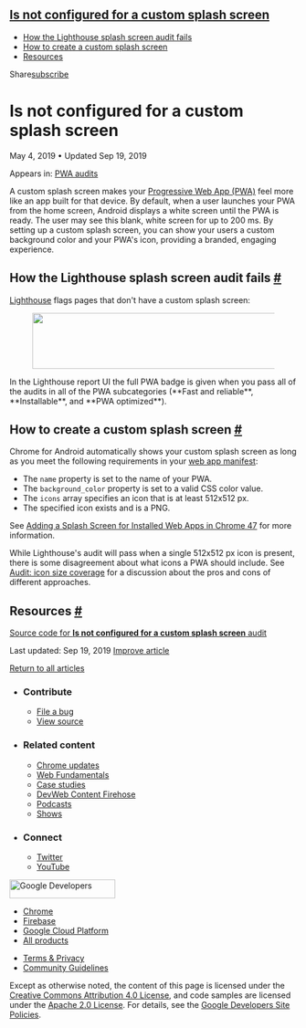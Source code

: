 





<a href="#is-not-configured-for-a-custom-splash-screen" class="w-toc__header--link">Is not configured for a custom splash screen</a>
------------------------------------------------------------------------------------------------------------------------------------

-   [How the Lighthouse splash screen audit fails](#how-the-lighthouse-splash-screen-audit-fails)
-   [How to create a custom splash screen](#how-to-create-a-custom-splash-screen)
-   [Resources](#resources)

Share<a href="/newsletter/" class="gc-analytics-event w-actions__fab w-actions__fab--subscribe"><span>subscribe</span></a>

Is not configured for a custom splash screen
============================================

May 4, 2019 <span class="w-author__separator">•</span> Updated Sep 19, 2019

<span class="w-post-signpost__title">Appears in:</span> <a href="/lighthouse-pwa" class="w-post-signpost__link">PWA audits</a>

A custom splash screen makes your [Progressive Web App (PWA)](/discover-installable) feel more like an app built for that device. By default, when a user launches your PWA from the home screen, Android displays a white screen until the PWA is ready. The user may see this blank, white screen for up to 200 ms. By setting up a custom splash screen, you can show your users a custom background color and your PWA's icon, providing a branded, engaging experience.

How the Lighthouse splash screen audit fails <a href="#how-the-lighthouse-splash-screen-audit-fails" class="w-headline-link">#</a>
----------------------------------------------------------------------------------------------------------------------------------

[Lighthouse](https://developers.google.com/web/tools/lighthouse/) flags pages that don't have a custom splash screen:

<figure><img src="https://web-dev.imgix.net/image/tcFciHGuF3MxnTr1y5ue01OGLBn2/CKrrTDSCZ0XLZ7ABKlZt.png?auto=format" class="w-screenshot" sizes="(min-width: 800px) 800px, calc(100vw - 48px)" srcset="https://web-dev.imgix.net/image/tcFciHGuF3MxnTr1y5ue01OGLBn2/CKrrTDSCZ0XLZ7ABKlZt.png?auto=format&amp;w=200 200w, https://web-dev.imgix.net/image/tcFciHGuF3MxnTr1y5ue01OGLBn2/CKrrTDSCZ0XLZ7ABKlZt.png?auto=format&amp;w=228 228w, https://web-dev.imgix.net/image/tcFciHGuF3MxnTr1y5ue01OGLBn2/CKrrTDSCZ0XLZ7ABKlZt.png?auto=format&amp;w=260 260w, https://web-dev.imgix.net/image/tcFciHGuF3MxnTr1y5ue01OGLBn2/CKrrTDSCZ0XLZ7ABKlZt.png?auto=format&amp;w=296 296w, https://web-dev.imgix.net/image/tcFciHGuF3MxnTr1y5ue01OGLBn2/CKrrTDSCZ0XLZ7ABKlZt.png?auto=format&amp;w=338 338w, https://web-dev.imgix.net/image/tcFciHGuF3MxnTr1y5ue01OGLBn2/CKrrTDSCZ0XLZ7ABKlZt.png?auto=format&amp;w=385 385w, https://web-dev.imgix.net/image/tcFciHGuF3MxnTr1y5ue01OGLBn2/CKrrTDSCZ0XLZ7ABKlZt.png?auto=format&amp;w=439 439w, https://web-dev.imgix.net/image/tcFciHGuF3MxnTr1y5ue01OGLBn2/CKrrTDSCZ0XLZ7ABKlZt.png?auto=format&amp;w=500 500w, https://web-dev.imgix.net/image/tcFciHGuF3MxnTr1y5ue01OGLBn2/CKrrTDSCZ0XLZ7ABKlZt.png?auto=format&amp;w=571 571w, https://web-dev.imgix.net/image/tcFciHGuF3MxnTr1y5ue01OGLBn2/CKrrTDSCZ0XLZ7ABKlZt.png?auto=format&amp;w=650 650w, https://web-dev.imgix.net/image/tcFciHGuF3MxnTr1y5ue01OGLBn2/CKrrTDSCZ0XLZ7ABKlZt.png?auto=format&amp;w=741 741w, https://web-dev.imgix.net/image/tcFciHGuF3MxnTr1y5ue01OGLBn2/CKrrTDSCZ0XLZ7ABKlZt.png?auto=format&amp;w=845 845w, https://web-dev.imgix.net/image/tcFciHGuF3MxnTr1y5ue01OGLBn2/CKrrTDSCZ0XLZ7ABKlZt.png?auto=format&amp;w=964 964w, https://web-dev.imgix.net/image/tcFciHGuF3MxnTr1y5ue01OGLBn2/CKrrTDSCZ0XLZ7ABKlZt.png?auto=format&amp;w=1098 1098w, https://web-dev.imgix.net/image/tcFciHGuF3MxnTr1y5ue01OGLBn2/CKrrTDSCZ0XLZ7ABKlZt.png?auto=format&amp;w=1252 1252w, https://web-dev.imgix.net/image/tcFciHGuF3MxnTr1y5ue01OGLBn2/CKrrTDSCZ0XLZ7ABKlZt.png?auto=format&amp;w=1428 1428w, https://web-dev.imgix.net/image/tcFciHGuF3MxnTr1y5ue01OGLBn2/CKrrTDSCZ0XLZ7ABKlZt.png?auto=format&amp;w=1600 1600w" width="800" height="98" /></figure>In the Lighthouse report UI the full PWA badge is given when you pass all of the audits in all of the PWA subcategories (**Fast and reliable**, **Installable**, and **PWA optimized**).

How to create a custom splash screen <a href="#how-to-create-a-custom-splash-screen" class="w-headline-link">#</a>
------------------------------------------------------------------------------------------------------------------

Chrome for Android automatically shows your custom splash screen as long as you meet the following requirements in your [web app manifest](/add-manifest):

-   The `name` property is set to the name of your PWA.
-   The `background_color` property is set to a valid CSS color value.
-   The `icons` array specifies an icon that is at least 512x512 px.
-   The specified icon exists and is a PNG.

See [Adding a Splash Screen for Installed Web Apps in Chrome 47](https://developers.google.com/web/updates/2015/10/splashscreen) for more information.

While Lighthouse's audit will pass when a single 512x512 px icon is present, there is some disagreement about what icons a PWA should include. See [Audit: icon size coverage](https://github.com/GoogleChrome/lighthouse/issues/291) for a discussion about the pros and cons of different approaches.

Resources <a href="#resources" class="w-headline-link">#</a>
------------------------------------------------------------

[Source code for **Is not configured for a custom splash screen** audit](https://github.com/GoogleChrome/lighthouse/blob/master/lighthouse-core/audits/splash-screen.js)

<span class="w-mr--sm">Last updated: Sep 19, 2019 </span>[Improve article](https://github.com/GoogleChrome/web.dev/blob/master/src/site/content/en/lighthouse-pwa/splash-screen/index.md)

<a href="/lighthouse-pwa" class="gc-analytics-event w-article-navigation__link w-article-navigation__link--back w-article-navigation__link--single">Return to all articles</a>

-   ### Contribute

    -   <a href="https://github.com/GoogleChrome/web.dev/issues/new?assignees=&amp;labels=bug&amp;template=bug_report.md&amp;title=" class="w-footer__linkbox-link">File a bug</a>
    -   <a href="https://github.com/googlechrome/web.dev" class="w-footer__linkbox-link">View source</a>

-   ### Related content

    -   <a href="https://blog.chromium.org/" class="w-footer__linkbox-link">Chrome updates</a>
    -   <a href="https://developers.google.com/web/" class="w-footer__linkbox-link">Web Fundamentals</a>
    -   <a href="https://developers.google.com/web/showcase/" class="w-footer__linkbox-link">Case studies</a>
    -   <a href="https://devwebfeed.appspot.com/" class="w-footer__linkbox-link">DevWeb Content Firehose</a>
    -   <a href="/podcasts/" class="w-footer__linkbox-link">Podcasts</a>
    -   <a href="/shows/" class="w-footer__linkbox-link">Shows</a>

-   ### Connect

    -   <a href="https://www.twitter.com/ChromiumDev" class="w-footer__linkbox-link">Twitter</a>
    -   <a href="https://www.youtube.com/user/ChromeDevelopers" class="w-footer__linkbox-link">YouTube</a>

<a href="https://developers.google.com/" class="w-footer__utility-logo-link"><img src="/images/lockup-color.png" alt="Google Developers" class="w-footer__utility-logo" width="185" height="33" /></a>

-   <a href="https://developer.chrome.com/" class="w-footer__utility-link">Chrome</a>
-   <a href="https://firebase.google.com/" class="w-footer__utility-link">Firebase</a>
-   <a href="https://cloud.google.com/" class="w-footer__utility-link">Google Cloud Platform</a>
-   <a href="https://developers.google.com/products" class="w-footer__utility-link">All products</a>

<!-- -->

-   <a href="https://policies.google.com/" class="w-footer__utility-link">Terms &amp; Privacy</a>
-   <a href="/community-guidelines/" class="w-footer__utility-link">Community Guidelines</a>

Except as otherwise noted, the content of this page is licensed under the [Creative Commons Attribution 4.0 License](https://creativecommons.org/licenses/by/4.0/), and code samples are licensed under the [Apache 2.0 License](https://www.apache.org/licenses/LICENSE-2.0). For details, see the [Google Developers Site Policies](https://developers.google.com/terms/site-policies).

